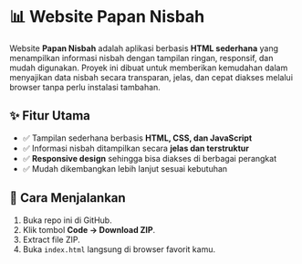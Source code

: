 # 📊 Website Papan Nisbah  

Website **Papan Nisbah** adalah aplikasi berbasis **HTML sederhana** yang menampilkan informasi nisbah dengan tampilan ringan, responsif, dan mudah digunakan. Proyek ini dibuat untuk memberikan kemudahan dalam menyajikan data nisbah secara transparan, jelas, dan cepat diakses melalui browser tanpa perlu instalasi tambahan.  

## ✨ Fitur Utama
- ✅ Tampilan sederhana berbasis **HTML, CSS, dan JavaScript**  
- ✅ Informasi nisbah ditampilkan secara **jelas dan terstruktur**  
- ✅ **Responsive design** sehingga bisa diakses di berbagai perangkat  
- ✅ Mudah dikembangkan lebih lanjut sesuai kebutuhan  

## 🚀 Cara Menjalankan
1. Buka repo ini di GitHub.  
2. Klik tombol **Code → Download ZIP**.  
3. Extract file ZIP.  
4. Buka `index.html` langsung di browser favorit kamu.  

